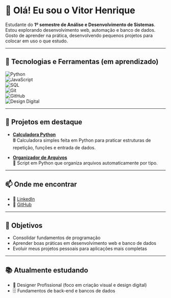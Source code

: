 # 👋 Olá! Eu sou o Vitor Henrique  

Estudante do **1º semestre de Análise e Desenvolvimento de Sistemas**.  
Estou explorando desenvolvimento web, automação e banco de dados.  
Gosto de aprender na prática, desenvolvendo pequenos projetos para colocar em uso o que estudo.  

---

## 🚀 Tecnologias e Ferramentas (em aprendizado)  

![Python](https://img.shields.io/badge/Python-3776AB?style=for-the-badge&logo=python&logoColor=white)  
![JavaScript](https://img.shields.io/badge/JavaScript-F7DF1E?style=for-the-badge&logo=javascript&logoColor=black)  
![SQL](https://img.shields.io/badge/SQL-4479A1?style=for-the-badge&logo=postgresql&logoColor=white)  
![Git](https://img.shields.io/badge/Git-F05032?style=for-the-badge&logo=git&logoColor=white)  
![GitHub](https://img.shields.io/badge/GitHub-181717?style=for-the-badge&logo=github&logoColor=white)  
![Design Digital](https://img.shields.io/badge/Design-F24E1E?style=for-the-badge&logo=figma&logoColor=white)  

---

## 📌 Projetos em destaque  

- [**Calculadora Python**](https://github.com/vitormenezes-estrela/calculadora-python)  
  🖩 Calculadora simples feita em Python para praticar estruturas de repetição, funções e entrada de dados.  

- [**Organizador de Arquivos**](https://github.com/vitormenezes-estrela/organizador-arquivos)  
  📂 Script em Python que organiza arquivos automaticamente por tipo.  

---

## 📫 Onde me encontrar  

- 💼 [LinkedIn](https://www.linkedin.com/in/vitor-menezes-a4752a372/)  
- 🐙 [GitHub](https://github.com/https:/github.com/vitormenezes-star)

---

## 🎯 Objetivos  

- Consolidar fundamentos de programação  
- Aprender boas práticas em desenvolvimento web e banco de dados  
- Evoluir meus projetos pessoais para aplicações mais completas  

---

## 📚 Atualmente estudando  

- 🎨 Designer Profissional (foco em criação visual e design digital)  
- 🗄️ Fundamentos de back-end e bancos de dados  

